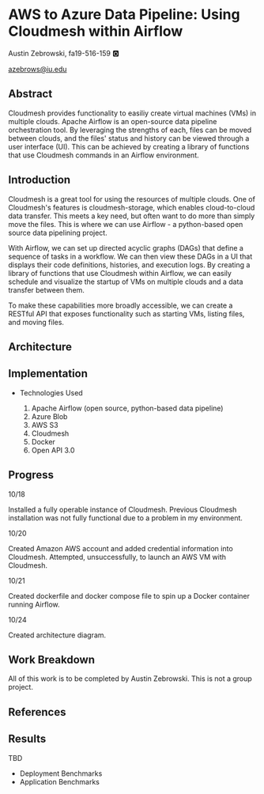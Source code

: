 # AWS to Azure Data Pipeline: Using Cloudmesh within Airflow

Austin Zebrowski, fa19-516-159 :o2:

azebrows@iu.edu

## Abstract

Cloudmesh provides functionality to easiliy create virtual machines (VMs) in multiple clouds. Apache Airflow is an open-source data pipeline orchestration tool. By leveraging the strengths of each, files can be moved between clouds, and the files' status and history can be viewed through a user interface (UI). This can be achieved by creating a library of functions that use Cloudmesh commands in an Airflow environment.

## Introduction

Cloudmesh is a great tool for using the resources of multiple clouds. One of Cloudmesh's features is cloudmesh-storage, which enables cloud-to-cloud data transfer. This meets a key need, but often want to do more than simply move the files. This is where we can use Airflow - a python-based open source data pipelining project.

With Airflow, we can set up directed acyclic graphs (DAGs) that define a sequence of tasks in a workflow. We can then view these DAGs in a UI that displays their code definitions, histories, and execution logs. By creating a library of functions that use Cloudmesh within Airflow, we can easily schedule and visualize the startup of VMs on multiple clouds and a data transfer between them.

To make these capabilities more broadly accessible, we can create a RESTful API that exposes functionality such as starting VMs, listing files, and moving files.

## Architecture


## Implementation

* Technologies Used

    1) Apache Airflow (open source, python-based data pipeline)
    2) Azure Blob
    3) AWS S3
    4) Cloudmesh
    5) Docker
    6) Open API 3.0

## Progress

10/18

Installed a fully operable instance of Cloudmesh. Previous Cloudmesh installation was not fully functional due to a problem in my environment. 

10/20

Created Amazon AWS account and added credential information into Cloudmesh. Attempted, unsuccessfully, to launch an AWS VM with Cloudmesh.

10/21

Created dockerfile and docker compose file to spin up a Docker container running Airflow.

10/24

Created architecture diagram.


## Work Breakdown

All of this work is to be completed by Austin Zebrowski. This is not a group project.

## References

## Results

TBD

* Deployment Benchmarks
* Application Benchmarks
